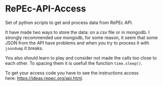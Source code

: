 # RePEc-API-Access


Set of python scripts  to get and process data from RePEc API.

It have made two ways to store the data: on a csv file or in mongodb. I strongly recommended use mongodb, for some reason, it seem that some JSON from the API have problems and when you try to process it with `jsondump` it breaks.

You also should learn to play and consider not made the calls  too close to each other. To spacing them it is usefull the function `time.sleep()`.


To get your access code you have to see the instructions access here: https://ideas.repec.org/api.html.
